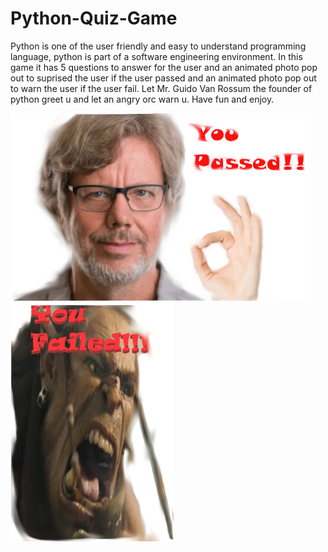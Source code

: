 # Python-Quiz-Game

Python is one of the user friendly and easy to understand programming language, python is part of a software engineering environment.
In this game it has 5 questions to answer for the user and an animated photo pop out to suprised the user if the user passed and an animated photo pop out to warn 
the user if the user fail. Let Mr. Guido Van Rossum the founder of python greet u and let an angry orc warn u. Have fun and enjoy. 

![](https://github.com/m8ksGH/Python-Quiz-Game/blob/master/t.png)   ![](https://github.com/m8ksGH/Python-Quiz-Game/blob/master/t2.png)
